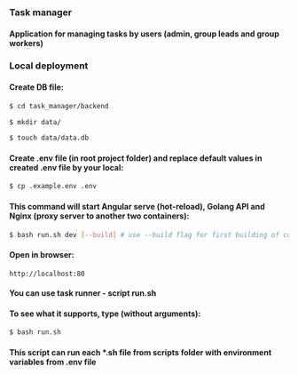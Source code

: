 ### Task manager
#### Application for managing tasks by users (admin, group leads and group workers)

### Local deployment
#### Create DB file:
```bash
$ cd task_manager/backend

$ mkdir data/

$ touch data/data.db
```
#### Create .env file (in root project folder) and replace default values in created .env file by your local:
```bash
$ cp .example.env .env
```
#### This command will start Angular serve (hot-reload), Golang API and Nginx (proxy server to another two containers):
```bash
$ bash run.sh dev [--build] # use --build flag for first building of containers
```
#### Open in browser:
```
http://localhost:80
```

#### You can use task runner - script run.sh
#### To see what it supports, type (without arguments):
```bash
$ bash run.sh
```
#### This script can run each *.sh file from scripts folder with environment variables from .env file
